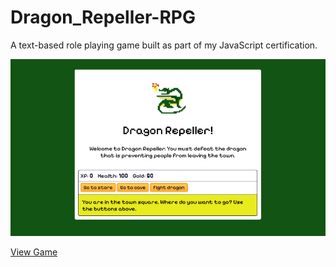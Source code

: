 # Dragon_Repeller-RPG

A text-based role playing game built as part of my JavaScript certification.

![A screenshot of the UI of the Dragon Repeller RPG.](/images/Dragon-Repeller-Role-Playing-Game.png)

[View Game](https://codepen.io/stevenhaskell/full/dyrdeYe)


